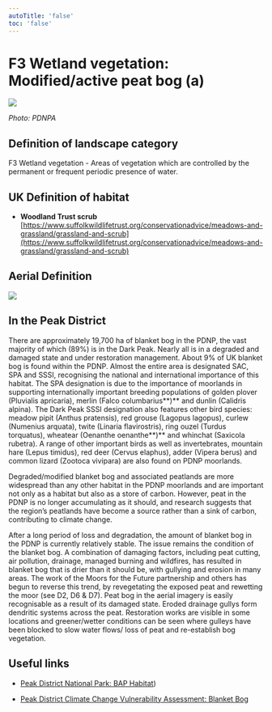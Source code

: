 ```yaml
---
autoTitle: 'false'
toc: 'false'
---
```


# F3 Wetland vegetation: Modified/active peat bog (a)

![](https://reports.peakdistrict.gov.uk/media/interpretation-key/f3a.png)

_Photo: PDNPA_

## Definition of landscape category

F3 Wetland vegetation - Areas of vegetation which are controlled by the permanent or frequent periodic presence of water.

## UK Definition of habitat

*   **Woodland Trust scrub** [https://www.suffolkwildlifetrust.org/conservationadvice/meadows-and-grassland/grassland-and-scrub](https://www.suffolkwildlifetrust.org/conservationadvice/meadows-and-grassland/grassland-and-scrub)

## Aerial Definition

![](https://reports.peakdistrict.gov.uk/media/interpretation-key/fig15.png)

## In the Peak District

There are approximately 19,700 ha of blanket bog in the PDNP, the vast majority of which (89%) is in the Dark Peak. Nearly all is in a degraded and damaged state and under restoration management. About 9% of UK blanket bog is found within the PDNP. Almost the entire area is designated SAC, SPA and SSSI, recognising the national and international importance of this habitat. The SPA designation is due to the importance of moorlands in supporting internationally important breeding populations of golden plover (Pluvialis apricaria), merlin (Falco columbarius**)** and dunlin (Calidris alpina). The Dark Peak SSSI designation also features other bird species: meadow pipit (Anthus pratensis), red grouse (Lagopus lagopus), curlew (Numenius arquata), twite (Linaria flavirostris), ring ouzel (Turdus torquatus), wheatear (Oenanthe oenanthe**)** and whinchat (Saxicola rubetra). A range of other important birds as well as invertebrates, mountain hare (Lepus timidus), red deer (Cervus elaphus), adder (Vipera berus) and common lizard (Zootoca vivipara) are also found on PDNP moorlands.

Degraded/modified blanket bog and associated peatlands are more widespread than any other habitat in the PDNP moorlands and are important not only as a habitat but also as a store of carbon. However, peat in the PDNP is no longer accumulating as it should, and research suggests that the region’s peatlands have become a source rather than a sink of carbon, contributing to climate change.

After a long period of loss and degradation, the amount of blanket bog in the PDNP is currently relatively stable. The issue remains the condition of the blanket bog. A combination of damaging factors, including peat cutting, air pollution, drainage, managed burning and wildfires, has resulted in blanket bog that is drier than it should be, with gullying and erosion in many areas. The work of the Moors for the Future partnership and others has begun to reverse this trend, by revegetating the exposed peat and rewetting the moor (see D2, D6 & D7). Peat bog in the aerial imagery is easily recognisable as a result of its damaged state. Eroded drainage gullys form dendritic systems across the peat. Restoration works are visible in some locations and greener/wetter conditions can be seen where gulleys have been blocked to slow water flows/ loss of peat and re-establish bog vegetation.

## Useful links

*   [Peak District National Park: BAP Habitat](https://www.peakdistrict.gov.uk/looking-after/biodiversity/biodiversity-action-plan/peak-district-habitats/blanket-bog))
    
*   [Peak District Climate Change Vulnerability Assessment: Blanket Bog](https://reports.peakdistrict.gov.uk/ccva/docs/assessments/habitats/blanketbog.html)